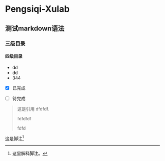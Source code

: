# Pengsiqi-Xulab

## 测试markdown语法

### 三级目录

#### 四级目录

- dd
- dd
- 344

- [x] 已完成
- [ ] 待完成



> 这是引用
> dfdfdf.
>
> fdfdfdf
>
> fdfd



这是脚注[^3]



[^3]: 这里解释脚注。

